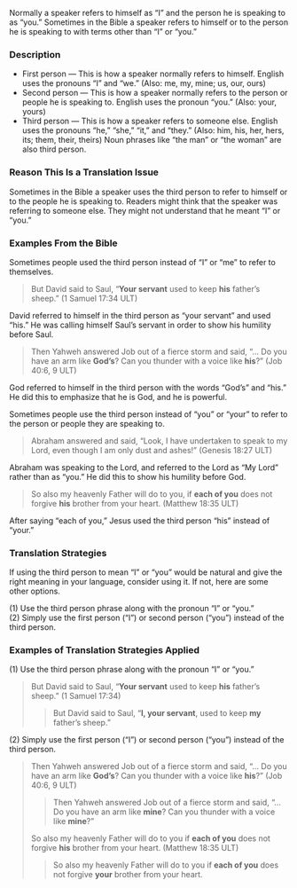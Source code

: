 Normally a speaker refers to himself as “I” and the person he is speaking to as “you.” Sometimes in the Bible a speaker refers to himself or to the person he is speaking to with terms other than “I” or “you.”

### Description

* First person — This is how a speaker normally refers to himself. English uses the pronouns “I” and “we.” (Also: me, my, mine; us, our, ours)
* Second person — This is how a speaker normally refers to the person or people he is speaking to. English uses the pronoun “you.” (Also: your, yours)
* Third person — This is how a speaker refers to someone else. English uses the pronouns “he,” “she,” “it,” and “they.” (Also: him, his, her, hers, its; them, their, theirs) Noun phrases like “the man” or “the woman” are also third person.

### Reason This Is a Translation Issue

Sometimes in the Bible a speaker uses the third person to refer to himself or to the people he is speaking to. Readers might think that the speaker was referring to someone else. They might not understand that he meant “I” or “you.”

### Examples From the Bible

Sometimes people used the third person instead of “I” or “me” to refer to themselves.

> But David said to Saul, “**Your servant** used to keep **his** father’s sheep.” (1 Samuel 17:34 ULT)

David referred to himself in the third person as “your servant” and used “his.” He was calling himself Saul’s servant in order to show his humility before Saul.

> Then Yahweh answered Job out of a fierce storm and said,
> “… Do you have an arm like **God’s**? Can you thunder with a voice like **his**?” (Job 40:6, 9 ULT)

God referred to himself in the third person with the words “God’s” and “his.” He did this to emphasize that he is God, and he is powerful.

Sometimes people use the third person instead of “you” or “your” to refer to the person or people they are speaking to.

> Abraham answered and said, “Look, I have undertaken to speak to my Lord, even though I am only dust and ashes!” (Genesis 18:27 ULT)

Abraham was speaking to the Lord, and referred to the Lord as “My Lord” rather than as “you.” He did this to show his humility before God.

> So also my heavenly Father will do to you, if **each of you** does not forgive **his** brother from your heart. (Matthew 18:35 ULT)

After saying “each of you,” Jesus used the third person “his” instead of “your.”

### Translation Strategies

If using the third person to mean “I” or “you” would be natural and give the right meaning in your language, consider using it. If not, here are some other options.

(1) Use the third person phrase along with the pronoun “I” or “you.”<br>
(2) Simply use the first person (“I”) or second person (“you”) instead of the third person.

### Examples of Translation Strategies Applied

(1) Use the third person phrase along with the pronoun “I” or “you.”

> But David said to Saul, “**Your servant** used to keep **his** father’s sheep.” (1 Samuel 17:34)
>
> > But David said to Saul, “**I, your servant**, used to keep **my** father’s sheep.”

(2) Simply use the first person (“I”) or second person (“you”) instead of the third person.

> Then Yahweh answered Job out of a fierce storm and said, “… Do you have an arm like **God’s**? Can you thunder with a voice like **his**?” (Job 40:6, 9 ULT)
>
> > Then Yahweh answered Job out of a fierce storm and said, “… Do you have an arm like **mine**? Can you thunder with a voice like **mine**?”
>
> So also my heavenly Father will do to you if **each of you** does not forgive **his** brother from your heart. (Matthew 18:35 ULT)
>
> > So also my heavenly Father will do to you if **each of you** does not forgive **your** brother from your heart.

